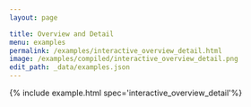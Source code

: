 ```yaml
---
layout: page

title: Overview and Detail
menu: examples
permalink: /examples/interactive_overview_detail.html
image: /examples/compiled/interactive_overview_detail.png
edit_path: _data/examples.json
---
```




{% include example.html spec='interactive_overview_detail'%}
